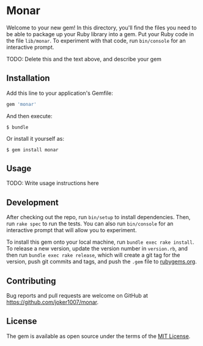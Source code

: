 # Monar

Welcome to your new gem! In this directory, you'll find the files you need to be able to package up your Ruby library into a gem. Put your Ruby code in the file `lib/monar`. To experiment with that code, run `bin/console` for an interactive prompt.

TODO: Delete this and the text above, and describe your gem

## Installation

Add this line to your application's Gemfile:

```ruby
gem 'monar'
```

And then execute:

    $ bundle

Or install it yourself as:

    $ gem install monar

## Usage

TODO: Write usage instructions here

## Development

After checking out the repo, run `bin/setup` to install dependencies. Then, run `rake spec` to run the tests. You can also run `bin/console` for an interactive prompt that will allow you to experiment.

To install this gem onto your local machine, run `bundle exec rake install`. To release a new version, update the version number in `version.rb`, and then run `bundle exec rake release`, which will create a git tag for the version, push git commits and tags, and push the `.gem` file to [rubygems.org](https://rubygems.org).

## Contributing

Bug reports and pull requests are welcome on GitHub at https://github.com/joker1007/monar.

## License

The gem is available as open source under the terms of the [MIT License](https://opensource.org/licenses/MIT).
